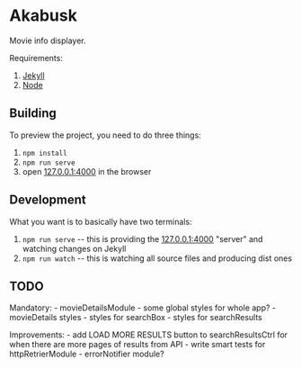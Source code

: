 # Akabusk

Movie info displayer.

Requirements:
1. [Jekyll](http://jekyllrb.com/)
2. [Node](https://nodejs.org)

## Building

To preview the project, you need to do three things:
1. `npm install`
2. `npm run serve`
3. open [127.0.0.1:4000](http://127.0.0.1:4000/) in the browser

## Development

What you want is to basically have two terminals:
1. `npm run serve` -- this is providing the [127.0.0.1:4000](http://127.0.0.1:4000/) "server" and watching changes on Jekyll
2. `npm run watch` -- this is watching all source files and producing dist ones

## TODO

Mandatory:
    - movieDetailsModule
    - some global styles for whole app?
    - movieDetails styles
    - styles for searchBox
    - styles for searchResults

Improvements:
    - add LOAD MORE RESULTS button to searchResultsCtrl for when there are more pages of results from API
    - write smart tests for httpRetrierModule
    - errorNotifier module?
